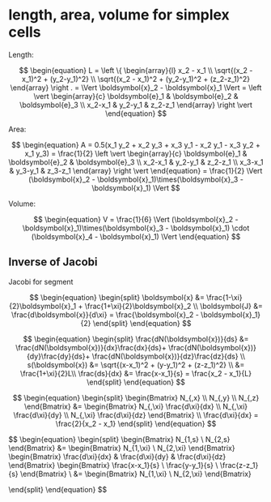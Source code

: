 # length, area, volume for simplex cells
Length:

$$
\begin{equation}
L = \left \{ 
\begin{array}{l}
x_2 - x_1 \\
\sqrt{(x_2 - x_1)^2 + (y_2-y_1)^2} \\
\sqrt{(x_2 - x_1)^2 + (y_2-y_1)^2 + (z_2-z_1)^2}
\end{array}
\right . =
\Vert \boldsymbol{x}_2 - \boldsymbol{x}_1 \Vert
= \left \vert
\begin{array}{c}
\boldsymbol{e}_1 & \boldsymbol{e}_2 & \boldsymbol{e}_3 \\
x_2-x_1 & y_2-y_1 & z_2-z_1 
\end{array}
\right \vert
\end{equation}
$$

Area:

$$
\begin{equation}
A = 0.5(x_1 y_2 + x_2 y_3 + x_3 y_1 - x_2 y_1 - x_3 y_2 + x_1 y_3) 
= \frac{1}{2} \left \vert
\begin{array}{c}
\boldsymbol{e}_1 & \boldsymbol{e}_2 & \boldsymbol{e}_3 \\
x_2-x_1 & y_2-y_1 & z_2-z_1 \\
x_3-x_1 & y_3-y_1 & z_3-z_1
\end{array}
\right \vert
\end{equation} =
\frac{1}{2} \Vert (\boldsymbol{x}_2 - \boldsymbol{x}_1)\times(\boldsymbol{x}_3 - \boldsymbol{x}_1) \Vert
$$

Volume:

$$
\begin{equation}
V = \frac{1}{6} \Vert (\boldsymbol{x}_2 - \boldsymbol{x}_1)\times(\boldsymbol{x}_3 - \boldsymbol{x}_1) \cdot (\boldsymbol{x}_4 - \boldsymbol{x}_1) \Vert
\end{equation}
$$

## Inverse of Jacobi
Jacobi for segment

$$
\begin{equation}
\begin{split}
\boldsymbol{x} &= \frac{1-\xi}{2}\boldsymbol{x}_1 + \frac{1+\xi}{2}\boldsymbol{x}_2 \\
\boldsymbol{J} &= \frac{d\boldsymbol{x}}{d\xi} = \frac{\boldsymbol{x}_2 - \boldsymbol{x}_1}{2}
\end{split}
\end{equation}
$$

$$
\begin{equation}
\begin{split}
\frac{dN(\boldsymbol{x})}{ds} &= \frac{dN(\boldsymbol{x})}{dx}\frac{dx}{ds}+
                                 \frac{dN(\boldsymbol{x})}{dy}\frac{dy}{ds}+
                                 \frac{dN(\boldsymbol{x})}{dz}\frac{dz}{ds} \\
s(\boldsymbol{x}) &= \sqrt{(x-x_1)^2 + (y-y_1)^2 + (z-z_1)^2} \\
&= \frac{1+\xi}{2}L\\
\frac{ds}{dx} &= \frac{x-x_1}{s} = \frac{x_2 - x_1}{L}
\end{split}
\end{equation}
$$

$$
\begin{equation}
\begin{split}
\begin{Bmatrix}
N_{,x} \\ N_{,y} \\ N_{,z}
\end{Bmatrix} &= 
\begin{Bmatrix}
N_{,\xi} \frac{d\xi}{dx} \\ N_{,\xi} \frac{d\xi}{dy} \\ N_{,\xi} \frac{d\xi}{dz}
\end{Bmatrix} \\
\frac{d\xi}{dx} = \frac{2}{x_2 - x_1}
\end{split}
\end{equation}
$$

$$
\begin{equation}
\begin{split}
\begin{Bmatrix}
N_{1,s} \\ N_{2,s}
\end{Bmatrix} &= 
\begin{Bmatrix}
N_{1,\xi} \\ N_{2,\xi}
\end{Bmatrix}
\begin{Bmatrix}
\frac{d\xi}{dx} & \frac{d\xi}{dy} & \frac{d\xi}{dz}
\end{Bmatrix}
\begin{Bmatrix}
\frac{x-x_1}{s} \\ \frac{y-y_1}{s} \\ \frac{z-z_1}{s}
\end{Bmatrix} \\
&= \begin{Bmatrix}
N_{1,\xi} \\ N_{2,\xi}
\end{Bmatrix}

\end{split}
\end{equation}
$$
